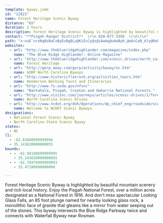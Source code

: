 ```yaml
---
template: byway.jade
id: "12821"
name: Forest Heritage Scenic Byway
distance: "65"
duration: 2 hours
description: Forest Heritage Scenic Byway is highlighted by beautiful mountain scenery and rich local history in the Pisgah National Forest.
contact: "**Pisgah Ranger District**  \r\n 828-877-3350  \r\n\r\n"
path: "s~nuE`nrxNqBzBaCxByEvBgBLu@KiEsCy@s@iAwAq@uAeByH_@eAcCoB_A?y@RePzEm@G_@Yi@y@_@eBM_Bf@_EcAuCeBwA}BgDgBgD{@aAo@e@mBq@w@O_A?aAf@qCrCgDzDy@vB_BzC_@j@eA~@gAl@eCr@qFRyA`A_CvC_@dBc@nA_AbBgFtDMx@_BxEOx@BfDIdAYz@c@R{@NiA`B}A`AiAB}AM[KIKYs@u@kD]aAoByCUgCJkBEk@yA{BiAgAc@I_EDm@^e@pAw@TQ^SbA_@r@cAt@oAb@iAEoBg@W@_D~AyA^{Nm@wCd@gF`@}CdB[XSd@BxBNn@rAd@^p@?dBYzCi@j@u@f@sCxEiAhCmAd@mClE_@dAs@d@_A?cA_@iH_As@?]JWRqAjB{@r@_ARqFPy@}C}CMe@Mg@yBWe@sA_BcBOo@[mBiCgB}A[?S\\A`@x@jA?l@OvADd@rFzERd@D`A[p@}@fAUJyBEgBj@oBLcAjAeAn@sCVkFEIVAf@x@~@Jf@iAdCu@rDc@x@u@f@wCBcAN_BbAe@t@w@Bq@tBsApBqBlAiFdC{GrGoAr@mEn@_BN_NlEoAF}@MiAk@{@eA}BoEi@k@e@S_QmDiA]aF{@yAFo@VuF`FiA@g@GoFyC[GeAJi@Ty@~@eIzNuA`ByBrAiLdBeBp@}@rAcAtBk@xDo@h[SfFOx@y@lC}GzHqH~JwB|Ae@H}D@}JOoGqAyFsBo@KiABmB^oAzAi@rAI`I[~EStAo@vAyCrCaHlHsDzCcUlLeHlB_@P}@r@_D`FcA`Hy@nI_ArDOVk@XmDSiARmAx@kIvLa@bA{C`Fu@pBo@|@o@Ty@n@I|@HrBXrCi@`CPlCa@fC}@|BcArAyC`Am@b@a@bA_ArJw@xBoCfFyBfCc@bABx@Vz@h@dAR~AEzAUfAGvAfB~JHrB_@bAc@N_@KoAyBs@g@cA?YRu@hB]nAK`CRnBVdAl@j@r@XhC\\r@b@d@j@bBxC|ElOhB~BvCjFdBxAl@jA`@dBHrAUp@e@LkFqA_ADSp@RxCS^k@Ro@CeFqGUIe@JcBlCi@XSMKe@iB{Ci@Qy@?]RKVZfEKd@OZoBbAmArCi@HiCiBcAIe@HmEfDg@RoAfA{Ab@gB?gDeBuEsCqAk@iGs@yBg@qE_BuAw@qAoAoCsB_A]y@JgDjAoADi@e@u@mAqAkEq@_AcA_@_ADkHrCk@?sAqAqAuCa@]g@MaAAcA`@m@bAoAnDsF~Es@f@sAVuAe@wAeA{@Mo@Jq@X[ZiBfDy@\\u@?_G}AiBYoFh@gGe@o@]c@g@Mm@A_BX}@h@u@n@cBEwDS}CUmAi@s@}@g@oADy@^yBfBs@Xo@Fi@Qu@i@w@qBkAaAyAY}CnB_ANeNw@wBwAaEuEaA_BmAiHi@sA{@y@cA_@yCYaAEaANgC~Ee@Pw@EkBkBiBiCc@iBiAmAM_@?{AUk@{@D}A`Ay@lD_@\\}@^sERuAMs@Y_@c@_Aa@sADcAm@m@O{@AURYBSKk@sAc@e@m@IoCT}D~@cDUwE~AYVSj@K`AbBbJx@dARL`AbBfE`FLj@Cf@u@x@q@BqAk@{GaHiDwGqFePe@y@yAw@sDe@SJcAxAk@j@gFfCs@P}@@y@Kk@NU`@?j@^xADx@IZSVe@?k@_@y@S_ACc@PiAvB_B@qEScASmBsBy@k@{@EiBdAy@@mCs@_A{@s@_B{@m@i@EiAFgAd@eB`@w@Ak@s@s@qB_@m@e@a@g@QyACQGg@mAoA]k@a@mD{EaBeB_Cy@cDScByDUaAE_BMk@K_@s@k@iBGwG_AkHsAiD_Di@y@s@mB_@Ki@VEn@Nv@jFhKI\\SZo@B_B?sAQs@Xo@pBs@z@eDx@cCVcBYaBy@kAeAiAq@wC~@mCGsFkAc@R[f@sA~@sAXiCAs@s@{@k@}A_@eA?gBbA[z@O~BYr@qCdGk@n@y@rCyAdC?f@N\\~AlATd@Hf@?`A{@nCOlAD`Ax@pAx@r@`@lAAj@SXcE~@iAn@cBxAiDrASb@En@Nv@bCrFB`BMpA_@t@eAd@wBb@cBLiDx@}APiC?u@QgBs@yC_A_AC}Bu@_BDS`@e@fDg@jAq@`AaAh@q@NiBTg@Oe@HUROf@MvFe@bA_BjC_@lDz@rCfBjBF`AiAjAw@j@]z@YjAKrAWfAg@x@cCdAs@r@Yx@_AlEiBlEc@v@yDfD}Aj@iB@_BKwCPo@l@iAjCy@n@sAt@o@@cAM_CD}A^oAlAqBfDqBnCy@|CYzAGvAF`Cd@dCcDfMs@nBu@r@iCb@cAUaJwFqFq@iGsA{Ea@{ALqCjAgDvCaBjBqEjDwCfBk@@iBc@mB}@eAmAgHy@aBKeBf@sA~@c@Ny@?yA_@mBcA}EiDmEqBeG{BwAWyAAoBUo@Is@]y@y@}DcIs@oBuAuBg@YaASmSQgK^q@G[]o@eA_@_BmA{B{AmB}@_@sDaDcB_AcCcAsA}MKk@_@a@c@We@AOJWzAsAjBg@RqDmAqEw@oBm@qKgF_Aw@yAoBiAeCqDaDk@s@Si@_AiA}DqBcDyBwGe@kEo@o@c@u@oAy@c@i@Go@YwHq@cBq@o@i@cAcAcAgBiBgBsE_AcA?eB^s@d@sCzDu@xA}@dDUxBIlCo@|DcAnBu@r@sCdAmAl@sGzEsAQo@[]We@u@S_AUmDYmPUgBY_AsAe@kHDi@Y[e@Sm@Ek@?a@b@kBzAaC`EmFb@mA?wAo@sBi@k@iAg@gAEk@JyJxCuF`CgCp@sALcEm@mAy@k@_Bc@uMk@sDy@mBJeAIeBHiJXyDe@{FWyGQ_AYs@_AmBiA_AuFyAcBS_A@kBd@cBp@c@Du@QkJeHsDeQc@mAaIaIm@c@cGiByAcA{LiO[m@ScAMoCBcQO_A[c@kD[iC_@uAa@sBcAs@o@wFkCgDQ_H~@wDp@}ECc@MyBKsCyBsDuGsA_BqIiGy@_AXsAr@kBdC_En@yApDmXbA_ErBqDfPiTzCuEtAmEdAiIl@sIXyAhA{BpFwIn@gCNoBWwCWgAcD{JqBaHi@yBe@mDK{FTeDXyAhCuHvH{NbFuKpBsFtFoUlBoFh@w@fCyBrC{AdCIpGe@hAYhAs@t@y@l@aAb@wA^iC?kBIqAoBwHg@sDBgBRwAn@aB~B_FlBaChH{Kf@yAZyBN_EK{B_@yAw@eBuAyBiAy@qDuB_@k@QeADwBbA}DdB}Eh@cAhAyAlAw@|EaAbFc@xEu@jBk@`@]v@{@n@aBPeCAy@g@oFBc@l@sAlNuKzF{CvDe@hCEpJfBnOxDrCRnAGpKcC`VaGxCD|Bb@vJfAfG^lDDrEErCm@pI_EjGyBdB]|AJhF`D|B|AnBlBlA~Ad@LfADdBa@dAkBv@{BHk@?mA]aMB_Dd@sBh@Wl@GhA^`@^bAdBrAzCj@l@hAvBrAhApCbBhAtAnBjEXTn@PzIDxAM|Ac@x@c@p@u@zIoLtAg@r@EhC^`Ap@nAlBj@lDb@zEl@|Ax@`A`BdAlMrDhEHfC[~D_A`JgChCgAbAq@lBYxA?vDp@|LzFtHdAxBl@lCC~Cg@rA{@xBoCd@{@l@aBb@sFTy@Ts@|@kA|HyDx@m@xAeBrCmA|B_@lF?bBXdCjA\\f@Rp@JtAEfBDvAZdC?lBW`BOjB^z@t@h@vErB|C`DdBz@|AVt@D|BSrBRpFtAhDJfI~@`GvCrBEh@Kd@]b@m@V{@F}AG{@W_AqCqDoB}Ao@EaDFu@Py@d@i@?SWBg@bAeCp@_D|@{@\\q@CWO_@_@YcB[yCKc@[YqB_@m@yB_@_Be@{CPu@YKi@n@{B?_Cs@{Cm@gFXq@fBs@T_@Iy@o@eC?aAJi@\\a@h@YdBGh@Qx@s@r@wArA[dAkAVAnA`@`@A`Au@d@m@NuCNs@cAeBAk@Ta@b@_@CYn@mEn@mALo@C[_@k@KEkGMeB]YSIUHyCT_Ab@eAjAyArAs@nAsAKmBT_CK_@gDmD_@Se@EmA?[IsAuAg@MyE?cCfAIEeAoDg@eAkD_B{Ac@QYJiB^w@jDu@hAXn@f@~A?pDYpBx@jAFhBa@jCkCb@Mx@GbCXbATtB[v@Yh@CpAV|@`At@xAl@`FlAvDdA~@lCr@j@?h@QLQJu@KeAm@Gu@NyA?OM]u@a@{K{AyIQy@]c@kB{@]aBDsAViBZaADmAUcA_AIwEd@wBtAcEjAiClBc@DWQkB{HF_AxAsDhBgGr@aBtAkB\\_A@m@E_@_@e@i@Gu@Fi@Pm@?c@QUq@H{@d@]bE^p@XdAbBR`AOjAsA~F@x@RXh@FhAm@Ze@v@m@r@YdA?bBZd@Mb@_@r@sCNSj@_@vFy@|BIrAUtAs@vB}AxBaAzNeCdAA`AFdCr@lCjAlAXnBDlDg@jACxHjAxDz@~E|B`ClB|ArBdA`A|I`MvAfAr@XpI\\hBVhAl@x@zAp@jDEfDRv@nAbBvFfGrB|AnAe@RSTq@xBgKl@uA`Ay@|@OlHDhA|@lFhF|Ax@~CbAfC`@nBdApE`FrA~@tAFtH{AbARhAxAdARr@m@bAsCd@Yz@?fAr@nA^vCMhBS|Bi@hAAxGzAb@VxB~Bh@Xh@ErBmAbAQn@JnCdCbAf@d@Dr@KdBw@l@c@nAiB~@g@hB_BpDaAl@q@hBuDhAmJ^s@XQhB_At@G^JlBt@TVrA`Dx@^~@?TG`A}@~@uChBeAxEqBdJ{IbFgCt@s@L]ScFD_@pCyCNYR_CCqBZcDv@sC~@_A`GsD^k@TaAD}AKs@e@aAgAs@k@SmBYaEXa@Eg@SU_@SkABm@r@eAhEwBfF_B|@g@pAgC~K_FrBYrDrA|ABNI~@u@^_AhA{H\\}At@o@nAOh@Ah@Jx@x@Zt@R|AKzBJv@fD`Iz@`A|@LxA[pGc@rAa@bDaCt@eAvCmFdAaDnAeFf@eDN{Ij@}KXsA|A_ChAy@t@QxDJvBdAhBl@lBAnBwApDoJdByA`J_DlDoE|@sBn@cDZyBRoCSsDS}@qAoAkCS{B`AaFlMoAfAsA^uAMcAq@eKuNmEuE_AcBM_A?s@R{@bGoOfAqDz@uFVgCTsEEaKwA{KoGcTIaCFiCRcB\\yAhIgOjCsGt@sCvEqUhEoW|DoSbBwK~@eDrAsCrByCxEsDlAs@rDU`EkA~A}@nBoBl@eAbAaEnCiSd@yEfA{F"
websites: 
  - url: "http://www.theblueridgehighlander.com/magazine/index.php"
    name: "The Blue Ridge Highlander: Online Magazine"
  - url: "http://www.theblueridgehighlander.com/scenic_drives/north_carolina/Forest-Heritage-National-Scenic-Byway/"
    name: Forest Heritage
  - url: "http://gorp.away.com/gorp/activity/byway/nc.htm"
    name: GORP North Carolina Byways
  - url: "http://www.historicflatrock.org/activities_tours.htm"
    name: Henderson Walking Tours and Itineraries
  - url: "http://www.fs.usda.gov/nfsnc"
    name: "Nantahala, Pisgah, Croatan and Uwharrie National Forests."
  - url: "http://www.visitnc.com/journeys/articles/scenic-drives/1/forest-heritage-scenic-byway-mountain-scenic-drives"
    name: North Carolina Scenic Drives
  - url: "http://www.ncdot.org/doh/Operations/dp_chief_eng/roadside/scenic/"
    name: Welcome to NCDOT Scenic Byways
designations: 
  - National Forest Scenic Byway
  - North Carolina State Scenic Byway
states: 
  - NC
ll: 
  - -82.83888999999994
  - 35.143620000000055
bounds: 
  - - -82.94188699999995
    - 35.143620000000055
  - - -82.70474999999993
    - 35.47100800000004

---
```


Forest Heritage Scenic Byway is highlighted by beautiful mountain scenery and rich local history.  Enjoy the Pisgah National Forest, over a million acres designated as a National Forest in 1916.  And don't miss spectacular Looking Glass Falls, an 85 foot plunge named for nearby looking glass rock, a monolithic face of granite that gleams like a mirror from water seeping out of the stones.  This byway intersects the Blue Ridge Parkway twice and connects with Waterfall Byway near Rosman.